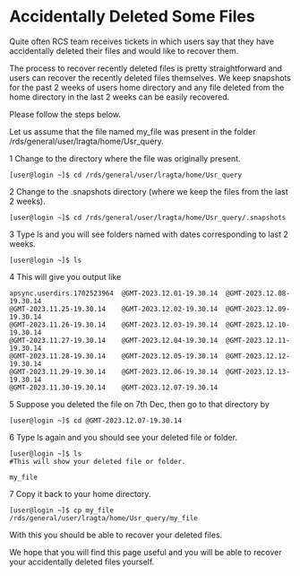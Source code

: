 # Accidentally Deleted Some Files

Quite often RCS team receives tickets  in which users say that they have accidentally deleted their files and would like to recover them.

The process to recover recently deleted files is pretty straightforward and users can recover the recently deleted files themselves. We keep snapshots for the past 2 weeks of users home directory and any file deleted from the home directory in the last 2 weeks can be easily recovered.

Please follow the steps below.

Let us assume that the file named my_file was present in the folder /rds/general/user/lragta/home/Usr_query.

1 Change to the directory where the file was originally present.

```console
[user@login ~]$ cd /rds/general/user/lragta/home/Usr_query
```

2 Change to the .snapshots directory (where we keep the files from the last 2 weeks).

```console
[user@login ~]$ cd /rds/general/user/lragta/home/Usr_query/.snapshots
```

3 Type ls and you will see folders named with dates corresponding to last 2  weeks.

```console
[user@login ~]$ ls
```

4 This will give you output like

```console
apsync.userdirs.1702523964  @GMT-2023.12.01-19.30.14  @GMT-2023.12.08-19.30.14
@GMT-2023.11.25-19.30.14    @GMT-2023.12.02-19.30.14  @GMT-2023.12.09-19.30.14
@GMT-2023.11.26-19.30.14    @GMT-2023.12.03-19.30.14  @GMT-2023.12.10-19.30.14
@GMT-2023.11.27-19.30.14    @GMT-2023.12.04-19.30.14  @GMT-2023.12.11-19.30.14
@GMT-2023.11.28-19.30.14    @GMT-2023.12.05-19.30.14  @GMT-2023.12.12-19.30.14
@GMT-2023.11.29-19.30.14    @GMT-2023.12.06-19.30.14  @GMT-2023.12.13-19.30.14
@GMT-2023.11.30-19.30.14    @GMT-2023.12.07-19.30.14
```

5 Suppose you deleted the file on 7th Dec, then go to that directory by

```console
[user@login ~]$ cd @GMT-2023.12.07-19.30.14
```

6 Type ls again and you should see your deleted file or folder.

```console
[user@login ~]$ ls
#This will show your deleted file or folder.
 
my_file
```

7 Copy it back to your home directory.

```console
[user@login ~]$ cp my_file /rds/general/user/lragta/home/Usr_query/my_file
```

With this you should be able to recover your deleted files.

We hope that you will find this page useful and you will be able to recover your accidentally deleted files yourself. 

